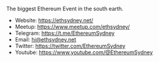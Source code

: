 
The biggest Ethereum Event in the south earth.

- Website: https://ethsydney.net/
- Meetup: https://www.meetup.com/ethsydney/
- Telegram: https://t.me/EthereumSydney
- Email: [hi@ethsydney.net](mailto:hi@ethsydney.net)
- Twitter: https://twitter.com/EthereumSydney
- Youtube: https://www.youtube.com/@EthereumSydney

